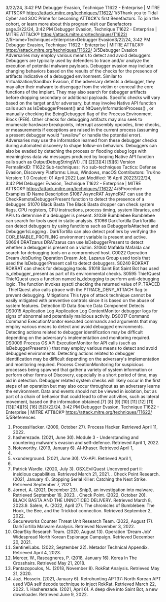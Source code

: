 3/22/24, 3:42 PM Debugger Evasion, Technique T1622 - Enterprise | MITRE ATT&CK®
https://attack.mitre.org/techniques/T1622/ 1/5Thank you to Tidal Cyber and SOC Prime for becoming ATT&CK's ﬁrst Benefactors. To join the cohort, or learn more about this program visit our
Benefactors page.3/22/24, 3:42 PM Debugger Evasion, Technique T1622 - Enterprise | MITRE ATT&CK®
https://attack.mitre.org/techniques/T1622/ 2/5Home>Techniques>Enterprise>Debugger Evasion3/22/24, 3:42 PM Debugger Evasion, Technique T1622 - Enterprise | MITRE ATT&CK®
https://attack.mitre.org/techniques/T1622/ 3/5Debugger Evasion
Adversaries may employ various means to detect and avoid debuggers. Debuggers are typically used by defenders to trace and/or analyze
the execution of potential malware payloads.
Debugger evasion may include changing behaviors based on the results of the checks for the presence of artifacts indicative of a debugged
environment. Similar to Virtualization/Sandbox Evasion, if the adversary detects a debugger, they may alter their malware to disengage from
the victim or conceal the core functions of the implant. They may also search for debugger artifacts before dropping secondary or additional
payloads.
Speciﬁc checks will vary based on the target and/or adversary, but may involve Native API function calls such as IsDebuggerPresent()
and NtQueryInformationProcess() , or manually checking the BeingDebugged ﬂag of the Process Environment Block (PEB). Other checks
for debugging artifacts may also seek to enumerate hardware breakpoints, interrupt assembly opcodes, time checks, or measurements if
exceptions are raised in the current process (assuming a present debugger would "swallow" or handle the potential error).
Adversaries may use the information learned from these debugger checks during automated discovery to shape follow-on behaviors.
Debuggers can also be evaded by detaching the process or ﬂooding debug logs with meaningless data via messages produced by looping
Native API function calls such as OutputDebugStringW() .[1]
[2][3][4]
[5][6]
Version PermalinkID: T1622
Sub-techniques:  No sub-techniques
 
Tactics: Defense Evasion, Discovery
 
Platforms: Linux, Windows, macOS
Contributors: TruKno
Version: 1.0
Created: 01 April 2022
Last Modiﬁed: 16 April 20223/22/24, 3:42 PM Debugger Evasion, Technique T1622 - Enterprise | MITRE ATT&CK®
https://attack.mitre.org/techniques/T1622/ 4/5Procedure Examples
ID Name Description
S1087 AsyncRAT AsyncRAT can use the CheckRemoteDebuggerPresent function to detect the presence of a debugger.
S1070 Black Basta The Black Basta dropper can check system ﬂags, CPU registers, CPU instructions, process timing, system
libraries, and APIs to determine if a debugger is present.
S1039 Bumblebee Bumblebee can search for tools used in static analysis.
S1066 DarkTortilla DarkTortilla can detect debuggers by using functions such as DebuggerIsAttached and
DebuggerIsLogging . DarkTortilla can also detect proﬁlers by verifying the COR\_ENABLE\_PROFILING
environment variable is present and active.
S0694 DRATzarus DRATzarus can use IsDebuggerPresent to detect whether a debugger is present on a victim.
S1060 Mafalda Mafalda can search for debugging tools on a compromised host.
C0022 Operation
Dream JobDuring Operation Dream Job, Lazarus Group used tools that used the IsDebuggerPresent call to detect
debuggers.
S0240 ROKRAT ROKRAT can check for debugging tools.
S1018 Saint Bot Saint Bot has used is\_debugger\_present as part of its environmental checks.
S0595 ThiefQuest ThiefQuest uses a function named is\_debugging to perform anti-debugging logic. The function invokes
sysctl checking the returned value of P\_TRACED . ThiefQuest also calls ptrace with the
PTRACE\_DENY\_ATTACH ﬂag to prevent debugging.
Mitigations
This type of attack technique cannot be easily mitigated with preventive controls since it is based on the abuse of system features.
Detection
ID Data Source Data Component Detects
DS0015 Application Log Application Log
ContentMonitor debugger logs for signs of abnormal and potentially malicious activity.
DS0017 Command Command
ExecutionMonitor executed commands and arguments that may employ various means to detect
and avoid debugged environments. Detecting actions related to debugger identiﬁcation
may be diﬃcult depending on the adversary's implementation and monitoring required.
DS0009 Process OS API
ExecutionMonitor for API calls (such as IsDebuggerPresent() ) that may employ various means
to detect and avoid debugged environments. Detecting actions related to debugger
identiﬁcation may be diﬃcult depending on the adversary's implementation and
monitoring required.
Process
CreationMonitoring for suspicious processes being spawned that gather a variety of system
information or perform other forms of Discovery, especially in a short period of time,
may aid in detection. Debugger related system checks will likely occur in the ﬁrst steps
of an operation but may also occur throughout as an adversary learns the environment.
Data and events should not be viewed in isolation, but as part of a chain of behavior
that could lead to other activities, such as lateral movement, based on the information
obtained.[7]
[8]
[9]
[10]
[11]
[12]
[11]
[13][14][15]
[16]
[5]3/22/24, 3:42 PM Debugger Evasion, Technique T1622 - Enterprise | MITRE ATT&CK®
https://attack.mitre.org/techniques/T1622/ 5/5References
1. ProcessHacker. (2009, October 27). Process Hacker. Retrieved
April 11, 2022.
2. hasherezade. (2021, June 30). Module 3 - Understanding and
countering malware's evasion and self-defence. Retrieved April
1, 2022.
3. Noteworthy. (2019, January 6). Al-Khaser. Retrieved April 1,
2022.
4. vxunderground. (2021, June 30). VX-API. Retrieved April 1,
2022.
5. Patrick Wardle. (2020, July 3). OSX.EvilQuest Uncovered part
ii: insidious capabilities. Retrieved March 21, 2021.
 . Check Point Research. (2021, January 4). Stopping Serial
Killer: Catching the Next Strike. Retrieved September 7, 2021.
7. Jornet, A. (2021, December 23). Snip3, an investigation into
malware. Retrieved September 19, 2023.
 . Check Point. (2022, October 20). BLACK BASTA AND THE
UNNOTICED DELIVERY. Retrieved March 8, 2023.9. Salem, A. (2022, April 27). The chronicles of Bumblebee: The
Hook, the Bee, and the Trickbot connection. Retrieved
September 2, 2022.
10. Secureworks Counter Threat Unit Research Team. (2022,
August 17). DarkTortilla Malware Analysis. Retrieved
November 3, 2022.
11. ClearSky Research Team. (2020, August 13). Operation
'Dream Job' Widespread North Korean Espionage Campaign.
Retrieved December 20, 2021.
12. SentinelLabs. (2022, September 22). Metador Technical
Appendix. Retrieved April 4, 2023.
13. Mercer, W., Rascagneres, P. (2018, January 16). Korea In The
Crosshairs. Retrieved May 21, 2018.
14. Pantazopoulos, N.. (2018, November 8). RokRat Analysis.
Retrieved May 21, 2020.
15. Jazi, Hossein. (2021, January 6). Retrohunting APT37: North
Korean APT used VBA self decode technique to inject RokRat.
Retrieved March 22, 2022.
1 . Hasherezade. (2021, April 6). A deep dive into Saint Bot, a new
downloader. Retrieved June 9, 2022.